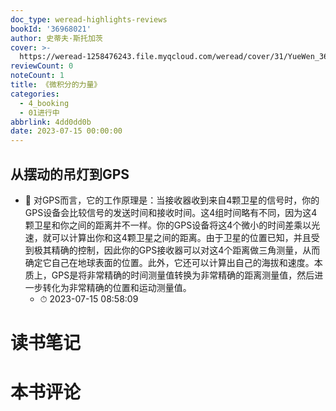 ```yaml
---
doc_type: weread-highlights-reviews
bookId: '36968021'
author: 史蒂夫·斯托加茨
cover: >-
  https://weread-1258476243.file.myqcloud.com/weread/cover/31/YueWen_36968021/t7_YueWen_36968021.jpg
reviewCount: 0
noteCount: 1
title: 《微积分的力量》
categories:
  - 4_booking
  - 01进行中
abbrlink: 4dd0dd0b
date: 2023-07-15 00:00:00
---
```



## 从摆动的吊灯到GPS


- 📌 对GPS而言，它的工作原理是：当接收器收到来自4颗卫星的信号时，你的GPS设备会比较信号的发送时间和接收时间。这4组时间略有不同，因为这4颗卫星和你之间的距离并不一样。你的GPS设备将这4个微小的时间差乘以光速，就可以计算出你和这4颗卫星之间的距离。由于卫星的位置已知，并且受到极其精确的控制，因此你的GPS接收器可以对这4个距离做三角测量，从而确定它自己在地球表面的位置。此外，它还可以计算出自己的海拔和速度。本质上，GPS是将非常精确的时间测量值转换为非常精确的距离测量值，然后进一步转化为非常精确的位置和运动测量值。 
    - ⏱ 2023-07-15 08:58:09 

# 读书笔记


# 本书评论
